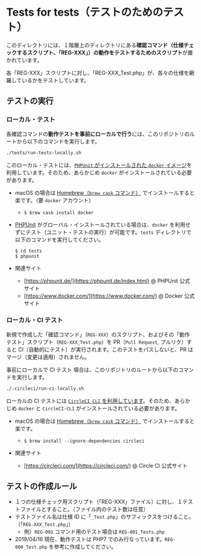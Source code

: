 # Tests for tests（テストのためのテスト）

このディレクトリには、１階層上のディレクトリにある**確認コマンド（仕様チェックするスクリプト、「REG-XXX」）の動作をテストするためのスクリプト**が置かれています。

各「REG-XXX」スクリプトに対し、「REG-XXX_Test.php」が、各々の仕様を網羅しているかをテストしています。

## テストの実行

### ローカル・テスト

各確認コマンドの**動作テストを事前にローカルで行う**には、このリポジトリのルートから以下のコマンドを実行します。

```bash
./tests/run-tests-locally.sh
```

このローカル・テストには、[`PHPUnit` がインストールされた `docker` イメージ](https://hub.docker.com/r/phpunit/phpunit
)を利用しています。そのため、あらかじめ `docker` がインストールされている必要があります。

- macOS の場合は [Homebrew（`brew cask` コマンド）](https://brew.sh/index_ja) でインストールすると楽です。（要 `docker` アカウント）
  - `$ brew cask install docker`
- [PHPUnit](https://phpunit.de/index.html) がグローバル・インストールされている場合は、`docker` を利用せずにテスト（ユニット・テストの実行）が可能です。`tests` ディレクトリで以下のコマンドを実行してください。

  ```
  $ cd tests
  $ phpunit
  ```

- 関連サイト
  - [https://phpunit.de/](https://phpunit.de/index.html) @ PHPUnit 公式サイト
  - [https://www.docker.com/](https://www.docker.com/) @ Docker 公式サイト


### ローカル・CI テスト

新規で作成した「確認コマンド」（`REG-XXX`）のスクリプト、およびその「動作テスト」スクリプト（`REG-XXX_Test.php`）を PR（`Pull Request`, プルリク）すると CI（自動的にテスト）が実行されます。このテストをパスしないと、PR はマージ（変更は適用）されません。

事前にローカルで CI テスト
場合は、このリポジトリのルートから以下のコマンドを実行します。

```bash
./.circleci/run-ci-locally.sh
```

ローカルの CI テストには [`CircleCI CLI` を利用しています](https://circleci.com/docs/2.0/local-cli/)。そのため、あらかじめ `docker` と `CircleCI-CLI` がインストールされている必要があります。

- macOS の場合は [Homebrew（`brew cask` コマンド）](https://brew.sh/index_ja) でインストールすると楽です。
  - `$ brew install --ignore-dependencies circleci`

- 関連サイト
  - [https://circleci.com/](https://circleci.com/) @ Circle CI 公式サイト

## テストの作成ルール

- １つの仕様チェック用スクリプト（「REG-XXX」ファイル）に対し、１テストファイルとすること。（ファイル内のテスト数は任意）
- テストファイル名は仕様 ID に「`_Test.php`」のサフィックスをつけること。（「`REG-XXX_Test.php`」）
  - 例）`REG-001` コマンド用のテスト場合は `REG-001_Tests.php`
- 2019/04/16 現在、動作テストは PHP7 でのみ行なっています。`REG-000_Test.php` を参考に作成してください。
